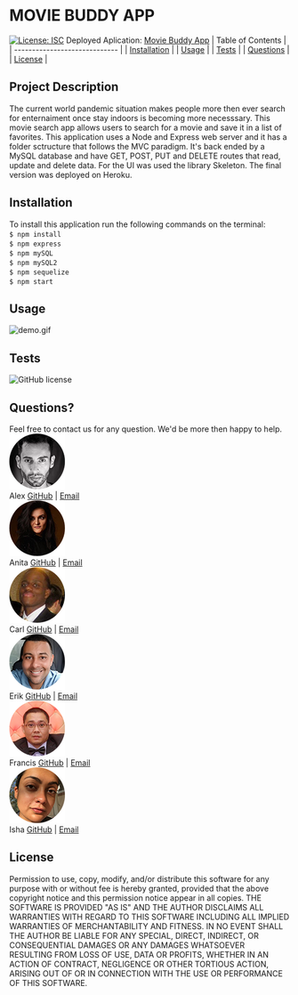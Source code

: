 # MOVIE BUDDY APP
[![License: ISC](https://img.shields.io/badge/License-ISC-blue.svg)](https://opensource.org/licenses/ISC)
Deployed Aplication:
[Movie Buddy App](https://moviebuddy1.herokuapp.com/)
| Table of Contents             |
| ----------------------------- |
| [Installation](#Installation) |
| [Usage](#Usage)               |
| [Tests](#Tests)               |
| [Questions](#Questions)       |
| [License](#License)           |
## Project Description
The current world pandemic situation makes people more then ever search for enternaiment once stay indoors is becoming more necesssary. This movie search app allows users to search for a movie and save it in a list of favorites. This application uses a Node and Express web server and it has a folder sctructure that follows the MVC paradigm. It's back ended by a MySQL database and have GET, POST, PUT and DELETE routes that read, update and delete data. For the UI was used the library Skeleton. The final version was deployed on Heroku.
## Installation
To install this application run the following commands on the terminal:
<br>
`$ npm install`
<br>
`$ npm express`
<br>
`$ npm mySQL`
<br>
`$ npm mySQL2`
<br>
`$ npm sequelize`
<br>
`$ npm start`
<br>
## Usage
![demo.gif](./public/assets/demo.gif)
## Tests
![GitHub license](https://img.shields.io/badge/tests-100%25-success)
## Questions?
Feel free to contact us for any question. We'd be more then happy to help. <br>
![Alex Pic](./public/assets/images/alexs.png) <br>
Alex [GitHub](https://github.com/aafernands) | [Email](alexfernands@outlook.com) <br>
![Anita Pic](./public/assets/images/anitas.png) <br>
Anita [GitHub](https://github.com/Anitta29) | [Email](dananiuta@gmail.com) <br>
![Carl Pic](./public/assets/images/carls.png) <br>
Carl [GitHub](https://github.com/clogerie) | [Email](clogerie@gmail.com) <br>
![Erik Pic](./public/assets/images/eriks.png) <br>
Erik [GitHub](https://github.com/Erikulerio) | [Email](ulerioerik@gmail.com) <br>
![Francis Pic](./public/assets/images/francis.png) <br>
Francis [GitHub](https://github.com/mrpagz) | [Email](francisroy1124@gmail.com) <br>
![Isha Pic](./public/assets/images/ishas.png) <br>
Isha [GitHub](https://github.com/ishakhosla131) | [Email](ishakhosla131@gmail.com) <br>
## License
Permission to use, copy, modify, and/or distribute this software for any purpose with or without fee is hereby granted, provided that the above copyright notice and this permission notice appear in all copies.
THE SOFTWARE IS PROVIDED "AS IS" AND THE AUTHOR DISCLAIMS ALL WARRANTIES WITH REGARD TO THIS SOFTWARE INCLUDING ALL IMPLIED WARRANTIES OF MERCHANTABILITY AND FITNESS. IN NO EVENT SHALL THE AUTHOR BE LIABLE FOR ANY SPECIAL, DIRECT, INDIRECT, OR CONSEQUENTIAL DAMAGES OR ANY DAMAGES WHATSOEVER RESULTING FROM LOSS OF USE, DATA OR PROFITS, WHETHER IN AN ACTION OF CONTRACT, NEGLIGENCE OR OTHER TORTIOUS ACTION, ARISING OUT OF OR IN CONNECTION WITH THE USE OR PERFORMANCE OF THIS SOFTWARE.